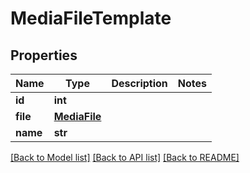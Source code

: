 # MediaFileTemplate


## Properties

Name | Type | Description | Notes
------------ | ------------- | ------------- | -------------
**id** | **int** |  | 
**file** | [**MediaFile**](MediaFile.md) |  | 
**name** | **str** |  | 

[[Back to Model list]](../#documentation-for-models) [[Back to API list]](../#documentation-for-api-endpoints) [[Back to README]](../)


